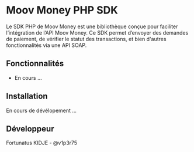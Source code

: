 # Moov Money PHP SDK

Le SDK PHP de Moov Money est une bibliothèque conçue pour faciliter l’intégration de l’API Moov Money. Ce SDK permet d’envoyer des demandes de paiement, de vérifier le statut des transactions, et bien d'autres fonctionnalités via une API SOAP.

## Fonctionnalités

- En cours ...

## Installation

En cours de dévélopement ...

## Développeur

Fortunatus KIDJE - @v1p3r75 
